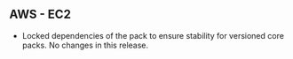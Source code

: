 ## AWS - EC2

- Locked dependencies of the pack to ensure stability for versioned core packs. No changes in this release.
